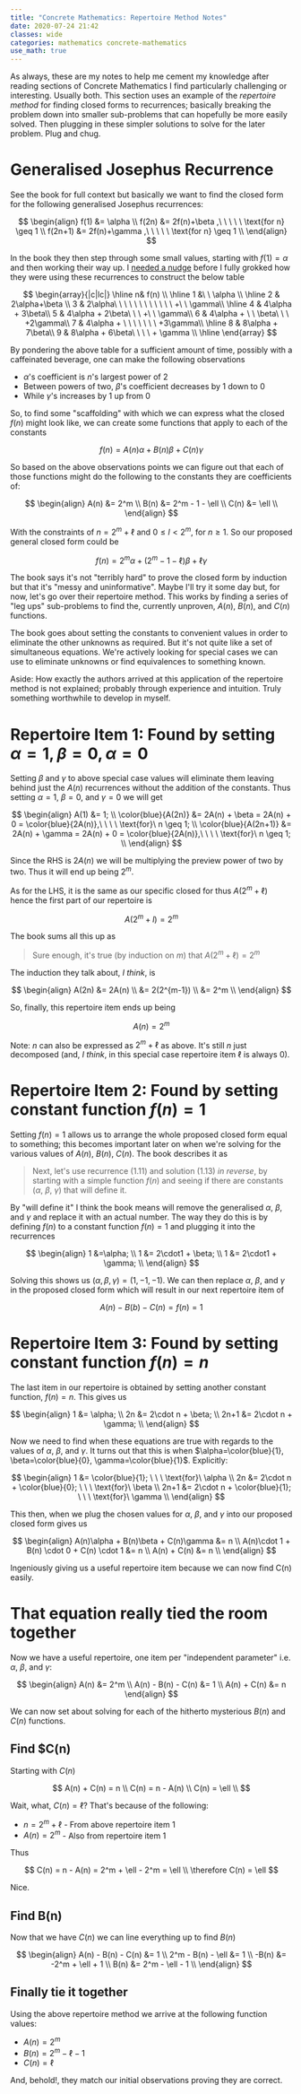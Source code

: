 ```yaml
---
title: "Concrete Mathematics: Repertoire Method Notes"
date: 2020-07-24 21:42
classes: wide
categories: mathematics concrete-mathematics
use_math: true
---
```


As always, these are my notes to help me cement my knowledge after reading sections of Concrete Mathematics I find
particularly challenging or interesting. Usually both. This section uses an example of the _repertoire method_ for
finding closed forms to recurrences; basically breaking the problem down into smaller sub-problems that can hopefully be
more easily solved. Then plugging in these simpler solutions to solve for the later problem. Plug and chug.

# Generalised Josephus Recurrence

See the book for full context but basically we want to find the closed form for the following generalised Josephus
recurrences:

$$
\begin{align}
f(1) &= \alpha \\
f(2n) &= 2f(n)+\beta ,\ \ \ \ \ \text{for n} \geq 1 \\
f(2n+1) &= 2f(n)+\gamma ,\ \ \ \ \ \text{for n} \geq 1 \\
\end{align}
$$

In the book they then step through some small values, starting with $f(1)=\alpha$ and then working their way up. I
[needed a nudge](https://math.stackexchange.com/a/3507144/109665) before I fully grokked how they were using these
recurrences to construct the below table

$$
\begin{array}{|c|lc|}
\hline
n& f(n)
\\ \hline
1 &\ \ \alpha
\\ \hline
2 & 2\alpha+\beta
\\ 3 & 2\alpha\ \ \ \ \ \ \ \ \ \ \ \ +\ \ \gamma\\
\hline
4 & 4\alpha + 3\beta\\
5 & 4\alpha + 2\beta\ \ \ +\ \ \gamma\\
6 & 4\alpha + \ \ \beta\ \ \ +2\gamma\\
7 & 4\alpha + \ \ \ \ \ \ \ +3\gamma\\
\hline
8 & 8\alpha + 7\beta\\
9 & 8\alpha + 6\beta\ \ \ \ + \gamma
\\ \hline
\end{array}
$$

By pondering the above table for a sufficient amount of time, possibly with a caffeinated beverage, one can make the
following observations

- $\alpha$'s coefficient is $n$'s largest power of 2
- Between powers of two, $\beta$'s coefficient decreases by $1$ down to $0$
- While $\gamma$'s increases by $1$ up from $0$

So, to find some "scaffolding" with which we can express what the closed $f(n)$ might look like, we can create some
functions that apply to each of the constants

$$
f(n)=A(n)\alpha + B(n)\beta + C(n)\gamma
$$

So based on the above observations points we can figure out that each of those functions might do the following to the
constants they are coefficients of:

$$
\begin{align}
A(n) &= 2^m \\
B(n) &= 2^m - 1 - \ell \\
C(n) &= \ell \\
\end{align}
$$

With the constraints of $n = 2^m + \ell$ and $0 \leq l \lt 2^m,\ \text{for}\ n \geq 1$. So our proposed general closed
form could be

$$
f(n) = 2^m\alpha + (2^m - 1 - \ell)\beta + \ell\gamma
$$

The book says it's not "terribly hard" to prove the closed form by induction but that it's "messy and uninformative".
Maybe I'll try it some day but, for now, let's go over their repertoire method. This works by finding a series of "leg
ups" sub-problems to find the, currently unproven, $A(n)$, $B(n)$, and $C(n)$ functions.

The book goes about setting the constants to convenient values in order to eliminate the other unknowns as required. But
it's not quite like a set of simultaneous equations. We're actively looking for special cases we can use to eliminate
unknowns or find equivalences to something known.

Aside: How exactly the authors arrived at this application of the repertoire method is not explained; probably through
experience and intuition. Truly something worthwhile to develop in myself.

# Repertoire Item 1: Found by setting $\alpha=1, \beta=0, \alpha=0$

Setting $\beta$ and $\gamma$ to above special case values will eliminate them leaving behind just the $A(n)$
recurrences without the addition of the constants. Thus setting $\alpha = 1$, $\beta = 0$, and $\gamma = 0$ we will get

$$
\begin{align}
A(1) &= 1; \\
\color{blue}{A(2n)} &= 2A(n) + \beta =  2A(n) + 0 = \color{blue}{2A(n)},\ \ \ \ \text{for}\ n \geq 1; \\
\color{blue}{A(2n+1)} &= 2A(n) + \gamma = 2A(n) + 0 = \color{blue}{2A(n)},\ \ \ \ \text{for}\ n \geq 1; \\
\end{align}
$$

Since the RHS is $2A(n)$ we will be multiplying the preview power of two by two. Thus it will end up being $2^m$.

As for the LHS, it is the same as our specific closed for thus $A(2^m + \ell)$ hence the first part of our repertoire is

$$
A(2^m + l) = 2^m
$$

The book sums all this up as

> Sure enough, it's true (by induction on $m$) that $A(2^m + \ell) = 2^m$

The induction they talk about, _I think_, is

$$
\begin{align}
A(2n) &= 2A(n) \\
      &= 2(2^{m-1}) \\
      &= 2^m \\
\end{align}
$$

So, finally, this repertoire item ends up being

$$
A(n) = 2^m
$$

Note: $n$ can also be expressed as $2^m+\ell$ as above. It's still $n$ just decomposed (and, _I think_, in this
special case repertoire item $\ell$ is always $0$).

# Repertoire Item 2: Found by setting constant function $f(n)=1$

Setting $f(n)=1$ allows us to arrange the whole proposed closed form equal to something; this becomes important later on
when we're solving for the various values of $A(n)$, $B(n)$, $C(n)$. The book describes it as

> Next, let's use recurrence (1.11) and solution (1.13) _in reverse_, by starting with a simple function $f(n)$ and
seeing if there are constants ($\alpha$, $\beta$, $\gamma$) that will define it.

By "will define it" I think the book means will remove the generalised $\alpha$, $\beta$, and $\gamma$ and replace it
with an actual number. The way they do this is by defining $f(n)$ to a constant function $f(n)=1$ and plugging it into
the recurrences

$$
\begin{align}
1 &=\alpha; \\
1 &= 2\cdot1 + \beta; \\
1 &= 2\cdot1 + \gamma; \\
\end{align}
$$

Solving this shows us $(\alpha, \beta, \gamma) = (1, -1, -1)$. We can then replace $\alpha$, $\beta$, and $\gamma$ in
the proposed closed form which will result in our next repertoire item of

$$
A(n) - B(b) - C(n) = f(n) = 1
$$

# Repertoire Item 3: Found by setting constant function $f(n)=n$

The last item in our repertoire is obtained by setting another constant function, $f(n)=n$. This gives us

$$
\begin{align}
1 &= \alpha; \\
2n &= 2\cdot n + \beta; \\
2n+1 &= 2\cdot n + \gamma; \\
\end{align}
$$

Now we need to find when these equations are true with regards to the values of $\alpha$, $\beta$, and $\gamma$. It
turns out that this is when $\alpha=\color{blue}{1}, \beta=\color{blue}{0}, \gamma=\color{blue}{1}$. Explicitly:

$$
\begin{align}
1 &= \color{blue}{1}; \ \ \ \text{for}\ \alpha \\
2n &= 2\cdot n + \color{blue}{0}; \ \ \ \text{for}\ \beta \\
2n+1 &= 2\cdot n + \color{blue}{1}; \ \ \ \text{for}\ \gamma \\
\end{align}
$$

This then, when we plug the chosen values for $\alpha$, $\beta$, and $\gamma$ into our proposed closed form gives us

$$
\begin{align}
A(n)\alpha + B(n)\beta + C(n)\gamma &= n \\
A(n)\cdot 1 + B(n) \cdot 0 + C(n) \cdot 1 &= n \\
A(n) + C(n) &= n \\
\end{align}
$$

Ingeniously giving us a useful repertoire item because we can now find C(n) easily.

# That equation really tied the room together

Now we have a useful repertoire, one item per "independent parameter" i.e. $\alpha$, $\beta$, and $\gamma$:

$$
\begin{align}
A(n) &= 2^m \\
A(n) - B(n) - C(n) &= 1 \\
A(n) + C(n) &= n
\end{align}
$$

We can now set about solving for each of the hitherto mysterious $B(n)$ and $C(n)$ functions.

## Find $C(n)

Starting with $C(n)$

$$
A(n) + C(n) = n \\
C(n) = n - A(n) \\
C(n) = \ell \\
$$

Wait, what, $C(n) = \ell$? That's because of the following:

- $n = 2^m + \ell$ - From above repertoire item 1
- $A(n) = 2^m$ - Also from repertoire item 1

Thus

$$
C(n) = n - A(n) = 2^m + \ell - 2^m = \ell \\
\therefore
C(n) = \ell
$$

Nice.

## Find B(n)

Now that we have $C(n)$ we can line everything up to find $B(n)$

$$
\begin{align}
A(n) - B(n) - C(n) &= 1 \\
2^m - B(n) - \ell &= 1 \\
-B(n) &= -2^m + \ell + 1 \\
B(n) &= 2^m - \ell - 1 \\
\end{align}
$$

## Finally tie it together

Using the above repertoire method we arrive at the following function values:

- $A(n) = 2^m$
- $B(n) = 2^m - \ell - 1$
- $C(n) = \ell$

And, behold!, they match our initial observations proving they are correct.

